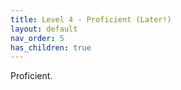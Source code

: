 ```yaml
---
title: Level 4 - Proficient (Later!)
layout: default
nav_order: 5
has_children: true
---
```


Proficient.
